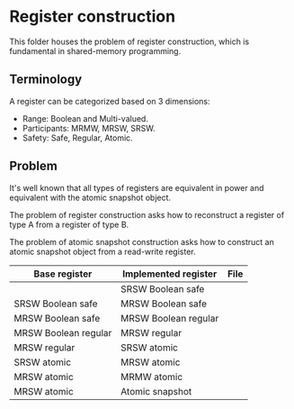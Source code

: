 # Register construction

This folder houses the problem of register construction, which is fundamental in shared-memory programming.

## Terminology

A register can be categorized based on 3 dimensions:
- Range: Boolean and Multi-valued.
- Participants: MRMW, MRSW, SRSW.
- Safety: Safe, Regular, Atomic.

## Problem

It's well known that all types of registers are equivalent in power and equivalent with the atomic snapshot object.

The problem of register construction asks how to reconstruct a register of type A from a register of type B.

The problem of atomic snapshot construction asks how to construct an atomic snapshot object from a read-write register.

|  Base register       | Implemented register | File      |
|----------------------|----------------------|-----------|
|                      | SRSW Boolean safe    |           |
| SRSW Boolean safe    | MRSW Boolean safe    |           |
| MRSW Boolean safe    | MRSW Boolean regular |           |
| MRSW Boolean regular | MRSW regular         |           |
| MRSW regular         | SRSW atomic          |           |
| SRSW atomic          | MRSW atomic          |           |
| MRSW atomic          | MRMW atomic          |           |
| MRSW atomic          | Atomic snapshot      |           |
